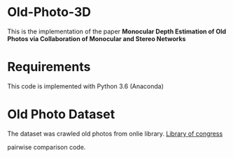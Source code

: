 # Old-Photo-3D

This is the implementation of the paper **Monocular Depth Estimation of Old Photos via Collaboration of Monocular and Stereo Networks**


# Requirements

This code is implemented with Python 3.6 (Anaconda)

# Old Photo Dataset

The dataset was crawled old photos from onlie library.
[Library of congress](https://www.loc.gov/pictures/)

pairwise comparison code.
